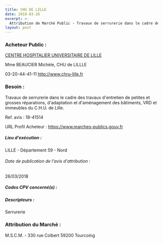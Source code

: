 ```yaml
---
title: CHU DE LILLE
date: 2018-03-26
excerpt: >-
  Attribution de Marché Public - Travaux de serrurerie dans le cadre des travaux d'entretien de petites et grosses réparations, d'adaptation et d'aménagement des bâtiments, VRD et immeubles du C.H.U. de Lille.
layout: post
---
```


### Acheteur Public : 
<a href="/acheteur-33/siren-265906719"> CENTRE HOSPITALIER UNIVERSITAIRE DE LILLE</a><br/>

Mme BEAUCIER Michèle, CHU de LILLLE



03-20-44-41-11
http://www.chru-lille.fr
### Besoin :

Travaux de serrurerie dans le cadre des travaux d'entretien de petites et grosses réparations, d'adaptation et d'aménagement des bâtiments, VRD et immeubles du C.H.U. de Lille.

Ref. avis : 18-41514

URL Profil Acheteur : https://www.marches-publics.gouv.fr

##### Lieu d'exécution :

LILLE - Département 59 - Nord

###### Date de publication de l'avis d'attribution : 
26/03/2018

##### Codes CPV concerné(s) :

##### Descripteurs :
Serrurerie <br/>

### Attribution du Marché :
M.S.C.M. - 330 rue Colbert 59200 Tourcoing <br/>
